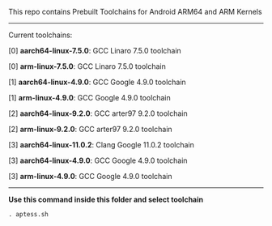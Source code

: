 This repo contains Prebuilt Toolchains for Android ARM64 and ARM Kernels

-----------------------------------------

Current toolchains:

[0] **aarch64-linux-7.5.0**: GCC Linaro 7.5.0 toolchain

[0] **arm-linux-7.5.0**: GCC Linaro 7.5.0 toolchain

[1] **aarch64-linux-4.9.0**: GCC Google 4.9.0 toolchain

[1] **arm-linux-4.9.0**: GCC Google 4.9.0 toolchain

[2] **aarch64-linux-9.2.0**: GCC arter97 9.2.0 toolchain

[2] **arm-linux-9.2.0**: GCC arter97 9.2.0 toolchain

[3] **aarch64-linux-11.0.2**: Clang Google 11.0.2 toolchain

[3] **aarch64-linux-4.9.0**: GCC Google 4.9.0 toolchain

[3] **arm-linux-4.9.0**: GCC Google 4.9.0 toolchain

-----------------------------------------

**Use this command inside this folder and select toolchain**
```
. aptess.sh
```
